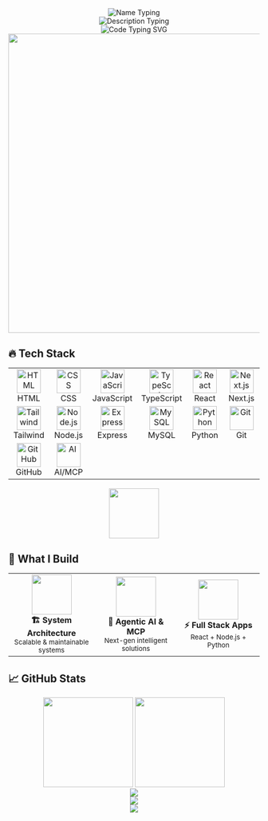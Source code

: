 <div align="center">
  <img src="https://readme-typing-svg.herokuapp.com?font=Fira+Code&weight=700&size=50&duration=2000&pause=1000&color=00FF00&center=true&vCenter=true&width=800&lines=TheOneWithDesire" alt="Name Typing" />
</div>

<div align="center">
  <img src="https://readme-typing-svg.herokuapp.com?font=JetBrains+Mono&weight=500&size=24&duration=3000&pause=800&color=00FF41&center=true&vCenter=true&width=900&lines=🎓+Computer+Engineering+Graduate;🚀+Full+Stack+Developer;🤖+AI+%26+MCP+Enthusiast;⚡+20x+Productivity+Boost" alt="Description Typing" />
</div>

<div align="center">
  <img src="https://readme-typing-svg.herokuapp.com?font=JetBrains+Mono&weight=500&size=18&duration=2500&pause=1000&color=39FF14&center=true&vCenter=true&width=900&lines=const+developer+%3D+%7B;++name%3A+%22TheOneWithDesire%22%2C;++degree%3A+%22Computer+Engineering%22%2C;++passion%3A+%22Building+scalable+systems+%26+intelligent+AI+solutions%22%2C;++superpower%3A+%22Python+is+my+utility+for+everything+🐍%22%2C;++mission%3A+%22Boosting+productivity+20x+with+AI+automation+⚡%22;%7D%3B" alt="Code Typing SVG" />
</div>

<div align="center">
  <img width="600" src="https://user-images.githubusercontent.com/74038190/212284100-561aa473-3905-4a80-b561-0d28506553ee.gif">
</div>

## 🔥 Tech Stack<div align="center"><table><tr><td align="center" width="96"><img src="https://skillicons.dev/icons?i=html" width="48" height="48" alt="HTML" /><br>HTML</td><td align="center" width="96"><img src="https://skillicons.dev/icons?i=css" width="48" height="48" alt="CSS" /><br>CSS</td><td align="center" width="96"><img src="https://skillicons.dev/icons?i=js" width="48" height="48" alt="JavaScript" /><br>JavaScript</td><td align="center" width="96"><img src="https://skillicons.dev/icons?i=ts" width="48" height="48" alt="TypeScript" /><br>TypeScript</td><td align="center" width="96"><img src="https://skillicons.dev/icons?i=react" width="48" height="48" alt="React" /><br>React</td><td align="center" width="96"><img src="https://skillicons.dev/icons?i=nextjs" width="48" height="48" alt="Next.js" /><br>Next.js</td></tr><tr><td align="center" width="96"><img src="https://skillicons.dev/icons?i=tailwind" width="48" height="48" alt="Tailwind" /><br>Tailwind</td><td align="center" width="96"><img src="https://skillicons.dev/icons?i=nodejs" width="48" height="48" alt="Node.js" /><br>Node.js</td><td align="center" width="96"><img src="https://skillicons.dev/icons?i=express" width="48" height="48" alt="Express" /><br>Express</td><td align="center" width="96"><img src="https://skillicons.dev/icons?i=mysql" width="48" height="48" alt="MySQL" /><br>MySQL</td><td align="center" width="96"><img src="https://skillicons.dev/icons?i=python" width="48" height="48" alt="Python" /><br>Python</td><td align="center" width="96"><img src="https://skillicons.dev/icons?i=git" width="48" height="48" alt="Git" /><br>Git</td></tr><tr><td align="center" width="96"><img src="https://skillicons.dev/icons?i=github" width="48" height="48" alt="GitHub" /><br>GitHub</td><td align="center" width="96"><img src="https://user-images.githubusercontent.com/74038190/212257467-871d32b7-e401-42e8-a166-fcfd7baa4c6b.gif" width="48" height="48" alt="AI" /><br>AI/MCP</td><td colspan="4"></td></tr></table></div>

<div align="center">
  <img src="https://user-images.githubusercontent.com/74038190/212284087-bbe7e430-757e-4901-90bf-4cd2ce3e1852.gif" width="100">
</div>

## 🎯 What I Build<div align="center"><table><tr><td align="center" width="200"><img src="https://user-images.githubusercontent.com/74038190/219923809-b86dc415-a0c2-4a38-bc88-ad6cf06395a8.gif" width="80" height="80"><br><strong>🏗️ System Architecture</strong><br><sub>Scalable & maintainable systems</sub></td><td align="center" width="200"><img src="https://user-images.githubusercontent.com/74038190/212257467-871d32b7-e401-42e8-a166-fcfd7baa4c6b.gif" width="80" height="80"><br><strong>🤖 Agentic AI & MCP</strong><br><sub>Next-gen intelligent solutions</sub></td><td align="center" width="200"><img src="https://user-images.githubusercontent.com/74038190/219923823-bf1ce878-c6b8-4faa-be07-93e6b1006521.gif" width="80" height="80"><br><strong>⚡ Full Stack Apps</strong><br><sub>React + Node.js + Python</sub></td></tr></table></div>

## 📈 GitHub Stats

<div align="center">
  <img height="180em" src="https://github-readme-stats.vercel.app/api?username=theonewithdesire&show_icons=true&theme=radical&include_all_commits=true&count_private=true&hide_border=true&bg_color=0D1117&title_color=00FF00&icon_color=39FF14&text_color=FFFFFF"/>
  <img height="180em" src="https://github-readme-stats.vercel.app/api/top-langs/?username=theonewithdesire&layout=compact&langs_count=8&theme=radical&hide_border=true&bg_color=0D1117&title_color=00FF00&text_color=FFFFFF"/>
</div>

<div align="center">
  <img src="https://github-readme-streak-stats.herokuapp.com/?user=theonewithdesire&theme=dark&hide_border=true&background=0D1117&stroke=00FF00&ring=39FF14&fire=00FF41&currStreakLabel=FFFFFF"/>
</div>

<div align="center">
  <img src="https://github-readme-activity-graph.vercel.app/graph?username=theonewithdesire&theme=github-compact&bg_color=0D1117&color=00FF00&line=39FF14&point=00FF41&area=true&hide_border=true"/>
</div>

<div align="center">
  <img src="https://capsule-render.vercel.app/api?type=waving&color=0:8B5CF6,50:A855F7,100:C084FC&height=120&section=footer"/>
</div>
